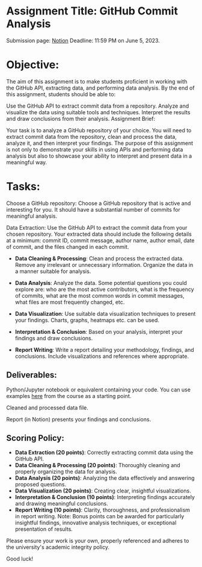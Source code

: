 # Assignment Title: GitHub Commit Analysis

Submission page: [Notion](https://www.notion.so/Report-submission-711dd299e701456dac8e100c1b9b4959?pvs=4)
Deadline: 11:59 PM on June 5, 2023.
# Objective:
The aim of this assignment is to make students proficient in working with the GitHub API, extracting data, and performing data analysis. By the end of this assignment, students should be able to:

Use the GitHub API to extract commit data from a repository.
Analyze and visualize the data using suitable tools and techniques.
Interpret the results and draw conclusions from their analysis.
Assignment Brief:

Your task is to analyze a GitHub repository of your choice. You will need to extract commit data from the repository, clean and process the data, analyze it, and then interpret your findings. The purpose of this assignment is not only to demonstrate your skills in using APIs and performing data analysis but also to showcase your ability to interpret and present data in a meaningful way.

# Tasks:

Choose a GitHub repository: Choose a GitHub repository that is active and interesting for you. It should have a substantial number of commits for meaningful analysis.

Data Extraction: Use the GitHub API to extract the commit data from your chosen repository. Your extracted data should include the following details at a minimum: commit ID, commit message, author name, author email, date of commit, and the files changed in each commit.

- **Data Cleaning & Processing**: Clean and process the extracted data. Remove any irrelevant or unnecessary information. Organize the data in a manner suitable for analysis.

- **Data Analysis**: Analyze the data. Some potential questions you could explore are: who are the most active contributors, what is the frequency of commits, what are the most common words in commit messages, what files are most frequently changed, etc.

- **Data Visualization**: Use suitable data visualization techniques to present your findings. Charts, graphs, heatmaps etc. can be used.

- **Interpretation & Conclusion**: Based on your analysis, interpret your findings and draw conclusions.

- **Report Writing**: Write a report detailing your methodology, findings, and conclusions. Include visualizations and references where appropriate.

## Deliverables:

Python/Jupyter notebook or equivalent containing your code. You can use examples [here](boilerplate/main.py) from the course as a starting point.

Cleaned and processed data file.

Report (in Notion) presents your findings and conclusions.


## Scoring Policy:

- **Data Extraction (20 points)**: Correctly extracting commit data using the GitHub API.
- **Data Cleaning & Processing (20 points)**: Thoroughly cleaning and properly organizing the data for analysis.
- **Data Analysis (20 points)**: Analyzing the data effectively and answering proposed questions.
- **Data Visualization (20 points)**: Creating clear, insightful visualizations.
- **Interpretation & Conclusion (10 points)**: Interpreting findings accurately and drawing meaningful conclusions.
- **Report Writing (10 points)**: Clarity, thoroughness, and professionalism in report writing.
Note: Bonus points can be awarded for particularly insightful findings, innovative analysis techniques, or exceptional presentation of results.

Please ensure your work is your own, properly referenced and adheres to the university's academic integrity policy.

Good luck!